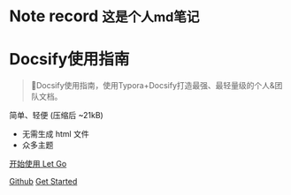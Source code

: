 # Note record <small>这是个人md笔记</small>

<!-- _coverpage.md -->

# Docsify使用指南 

> 💪Docsify使用指南，使用Typora+Docsify打造最强、最轻量级的个人&团队文档。

 简单、轻便 (压缩后 ~21kB)
- 无需生成 html 文件
- 众多主题


[开始使用 Let Go](/README.md)

<a href="https://github.com/1747672002/nav">Github</a>
<a href="#README">Get Started</a>